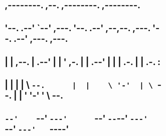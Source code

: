 # ,--------. ,--.          ,--------.                   ,--------.                 
# '--.  .--' `--'  ,---.   '--.  .--'  ,--,--.  ,---.   '--.  .--'  ,---.   ,---.  
#    |  |    ,--. | .--'      |  |    ' ,-.  | | .--'      |  |    | .-. | | .-. : 
#    |  |    |  | \ `--.      |  |    \ '-'  | \ `--.      |  |    ' '-' ' \   --. 
#    `--'    `--'  `---'      `--'     `--`--'  `---'      `--'     `---'   `----' 
     
